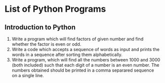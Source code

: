# List of Python Programs

## Introduction to Python

1. Write a program which will find factors of given number and find whether the factor is even or odd.
2. Write a code which accepts a sequence of words as input and prints the words in a sequence after sorting them alphabetically.
3. Write a program, which will find all the numbers between 1000 and 3000 (both included) such that each digit of a number is an even number. The numbers obtained should be printed in a comma separared sequence on a single line.
